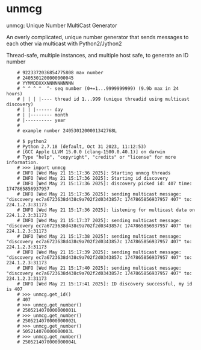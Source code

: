 # unmcg

unmcg: Unique Number MultiCast Generator

An overly complicated, unique number generator that sends messages to each other via multicast with Python2/Jython2

Thread-safe, multiple instances, and multiple host safe, to generate an ID number

        # 9223372036854775808 max number
        # 2405301200000000045
        # YYMMDDXXXNNNNNNNNNN
        # ^ ^ ^ ^  ^- seq number (0+=1...9999999999) (9.9b max in 24 hours)
        # | | | |---- thread id 1...999 (unique threadid using multicast discovery)
        # | | |------ day
        # | |-------- month
        # |---------- year  
        #
        # example number 2405301200001342768L

        # $ python2
        # Python 2.7.18 (default, Oct 31 2023, 11:12:53) 
        # [GCC Apple LLVM 15.0.0 (clang-1500.0.40.1)] on darwin
        # Type "help", "copyright", "credits" or "license" for more information.
        # >>> import unmcg
        # INFO [Wed May 21 15:17:36 2025]: Starting unmcg threads
        # INFO [Wed May 21 15:17:36 2025]: Starting id discovery
        # INFO [Wed May 21 15:17:36 2025]: discovery picked id: 407 time: 1747865856937957
        # INFO [Wed May 21 15:17:36 2025]: sending multicast message: "discovery ec7a6723638d438c9a702f2d0343857c 1747865856937957 407" to: 224.1.2.3:31173
        # INFO [Wed May 21 15:17:36 2025]: listening for multicast data on 224.1.2.3:31173
        # INFO [Wed May 21 15:17:37 2025]: sending multicast message: "discovery ec7a6723638d438c9a702f2d0343857c 1747865856937957 407" to: 224.1.2.3:31173
        # INFO [Wed May 21 15:17:38 2025]: sending multicast message: "discovery ec7a6723638d438c9a702f2d0343857c 1747865856937957 407" to: 224.1.2.3:31173
        # INFO [Wed May 21 15:17:39 2025]: sending multicast message: "discovery ec7a6723638d438c9a702f2d0343857c 1747865856937957 407" to: 224.1.2.3:31173
        # INFO [Wed May 21 15:17:40 2025]: sending multicast message: "discovery ec7a6723638d438c9a702f2d0343857c 1747865856937957 407" to: 224.1.2.3:31173
        # INFO [Wed May 21 15:17:41 2025]: ID discovery successful, my id is 407
        # >>> unmcg.get_id()
        # 407
        # >>> unmcg.get_number()
        # 2505214070000000001L
        # >>> unmcg.get_number()
        # 2505214070000000002L
        # >>> unmcg.get_number()
        # 505214070000000003L
        # >>> unmcg.get_number()
        # 2505214070000000004L
